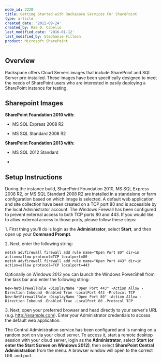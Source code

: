 ```yaml
---
node_id: 2220
title: Getting Started with Rackspace Services For SharePoint
type: article
created_date: '2012-09-24'
created_by: Rae D. Cabello
last_modified_date: '2016-01-12'
last_modified_by: Stephanie Fillmon
product: Microsoft SharePoint
---
```


Overview
--------

Rackspace offers Cloud Servers images that include SharePoint and SQL
Server pre-installed. These images have been specifically designed to
meet the needs of SharePoint users who are interested in easily
deploying a SharePoint instance for testing.



Sharepoint Images
-----------------

**SharePoint Foundation 2010 with:**

-   MS SQL Express 2008 R2

<!-- -->

-   MS SQL Standard 2008 R2

**SharePoint Foundation 2013 with:**

-   MS SQL 2012 Standard


-

Setup Instructions
------------------

During the instance build, SharePoint Foundation 2010, MS SQL Express
2008 R2, or MS SQL Standard 2008 R2 are installed in a standalone or
farm configuration based on which image is selected. A default web
application and site collection have been created on a TCP port 80 and
is accessible by the local Administrator account. The Windows Firewall
has been configured to prevent external access to both TCP ports 80 and
443. If you would like to allow external access to those ports, please
follow these steps:

1\. First thing you'll do is login as
the **Administrator**, select **Start**, and then open up your **Command
Prompt**.

2\. Next, enter the following string:

    netsh advfirewall firewall add rule name="Open Port 80" dir=in action=allow protocol=TCP localport=80
    netsh advfirewall firewall add rule name="Open Port 443" dir=in action=allow protocol=TCP localport=443

Optionally on Windows 2012 you can launch the Windows PowerShell from
the task bar and enter the following string:


    New-NetFirewallRule -DisplayName "Open Port 443" -Action Allow -Direction Inbound -Enabled True -LocalPort 443 -Protocol TCP
    New-NetFirewallRule -DisplayName "Open Port 80" -Action Allow -Direction Inbound -Enabled True -LocalPort 80 -Protocol TCP

3\. Next, open your preferred browser and head directly to your server's
URL (e.g. http://example.com). Enter your Administrator credentials to
access the default web application.

The Central Administration service has been configured and is running on
a random port on via your cloud server. To access it, start a remote
desktop session with your cloud server, login as the **Administrator**,
select **Start (**or enter the Start Screen on Windows 2012**)**, then
select **SharePoint Central Administration** from the menu. A browser
window will open to the correct URL and port.

